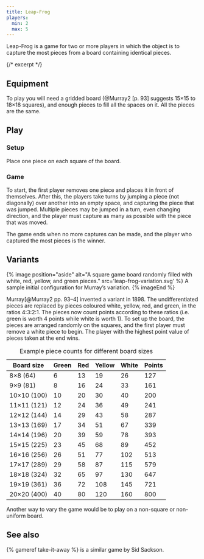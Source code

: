 ```yaml
---
title: Leap-Frog
players:
  min: 2
  max: 5
---
```


<p class="lead">Leap-Frog is a game for two or more players in which the object is to capture
the most pieces from a board containing identical pieces.</p>

{/* excerpt */}

## Equipment
To play you will need a gridded board (@Murray2 [p. 93] suggests 15×15 to 18×18
squares), and enough pieces to fill all the spaces on it. All the pieces are the
same.

## Play

### Setup

Place one piece on each square of the board.

### Game

To start, the first player removes one piece and places it in front of
themselves. After this, the players take turns by jumping a piece (not
diagonally) over another into an empty space, and capturing the piece that was
jumped. Multiple pieces may be jumped in a turn, even changing direction, and
the player must capture as many as possible with the piece that was moved.

The game ends when no more captures can be made, and the player who captured the
most pieces is the winner.

## Variants

{% image 
  position="aside"
  alt="A square game board randomly filled with white, red, yellow, and green pieces."
  src='leap-frog-variation.svg' %}
  A sample initial configuration for Murray’s variation.
{% imageEnd %}

Murray[@Murray2 pp. 93–4] invented a variant in 1898. The undifferentiated
pieces are replaced by pieces coloured white, yellow, red, and green, in the
ratios 4&ratio;3&ratio;2&ratio;1. The pieces now count points according to these ratios (i.e.
green is worth 4 points while white is worth 1). To set up the board, the pieces
are arranged randomly on the squares, and the first player must remove a white
piece to begin. The player with the highest point value of pieces taken at the
end wins.

<table>
  <caption>Example piece counts for different board sizes</caption>
  <thead>
    <tr>
      <th>Board size</th>
      <th class="numeric">Green</th>
      <th class="numeric">Red</th>
      <th class="numeric">Yellow</th>
      <th class="numeric">White</th>
      <th class="numeric">Points</th>
    </tr>
  </thead>
  <tbody>
    <tr>
      <td>8×8 (64)</td>
      <td class="numeric">6</td>
      <td class="numeric">13</td>
      <td class="numeric">19</td>
      <td class="numeric">26</td>
      <td class="numeric">127</td>
    </tr>
    <tr>
      <td>9×9 (81)</td>
      <td class="numeric">8</td>
      <td class="numeric">16</td>
      <td class="numeric">24</td>
      <td class="numeric">33</td>
      <td class="numeric">161</td>
    </tr>
    <tr>
      <td>10×10 (100)</td>
      <td class="numeric">10</td>
      <td class="numeric">20</td>
      <td class="numeric">30</td>
      <td class="numeric">40</td>
      <td class="numeric">200</td>
    </tr>
    <tr>
      <td>11×11 (121)</td>
      <td class="numeric">12</td>
      <td class="numeric">24</td>
      <td class="numeric">36</td>
      <td class="numeric">49</td>
      <td class="numeric">241</td>
    </tr>
    <tr>
      <td>12×12 (144)</td>
      <td class="numeric">14</td>
      <td class="numeric">29</td>
      <td class="numeric">43</td>
      <td class="numeric">58</td>
      <td class="numeric">287</td>
    </tr>
    <tr>
      <td>13×13 (169)</td>
      <td class="numeric">17</td>
      <td class="numeric">34</td>
      <td class="numeric">51</td>
      <td class="numeric">67</td>
      <td class="numeric">339</td>
    </tr>
    <tr>
      <td>14×14 (196)</td>
      <td class="numeric">20</td>
      <td class="numeric">39</td>
      <td class="numeric">59</td>
      <td class="numeric">78</td>
      <td class="numeric">393</td>
    </tr>
    <tr>
      <td>15×15 (225)</td>
      <td class="numeric">23</td>
      <td class="numeric">45</td>
      <td class="numeric">68</td>
      <td class="numeric">89</td>
      <td class="numeric">452</td>
    </tr>
    <tr>
      <td>16×16 (256)</td>
      <td class="numeric">26</td>
      <td class="numeric">51</td>
      <td class="numeric">77</td>
      <td class="numeric">102</td>
      <td class="numeric">513</td>
    </tr>
    <tr>
      <td>17×17 (289)</td>
      <td class="numeric">29</td>
      <td class="numeric">58</td>
      <td class="numeric">87</td>
      <td class="numeric">115</td>
      <td class="numeric">579</td>
    </tr>
    <tr>
      <td>18×18 (324)</td>
      <td class="numeric">32</td>
      <td class="numeric">65</td>
      <td class="numeric">97</td>
      <td class="numeric">130</td>
      <td class="numeric">647</td>
    </tr>
    <tr>
      <td>19×19 (361)</td>
      <td class="numeric">36</td>
      <td class="numeric">72</td>
      <td class="numeric">108</td>
      <td class="numeric">145</td>
      <td class="numeric">721</td>
    </tr>
    <tr>
      <td>20×20 (400)</td>
      <td class="numeric">40</td>
      <td class="numeric">80</td>
      <td class="numeric">120</td>
      <td class="numeric">160</td>
      <td class="numeric">800</td>
    </tr>
  </tbody>
</table>

Another way to vary the game would be to play on a non-square or non-uniform board.

## See also

{% gameref take-it-away %} is a similar game by Sid Sackson.
